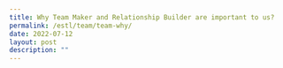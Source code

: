 ```yaml
---
title: Why Team Maker and Relationship Builder are important to us?
permalink: /estl/team/team-why/
date: 2022-07-12
layout: post
description: ""
---
```

